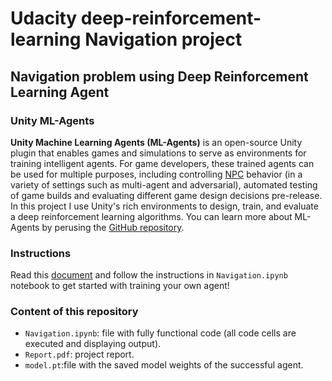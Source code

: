 # Udacity deep-reinforcement-learning Navigation project
## Navigation problem using Deep Reinforcement Learning Agent


### Unity ML-Agents
**Unity Machine Learning Agents (ML-Agents)** is an open-source Unity plugin that enables games and simulations to serve as environments for training intelligent agents. For game developers, these trained agents can be used for multiple purposes, including controlling [NPC](https://en.wikipedia.org/wiki/Non-player_character) behavior (in a variety of settings such as multi-agent and adversarial), automated testing of game builds and evaluating different game design decisions pre-release. In this project I use Unity's rich environments to design, train, and evaluate a deep reinforcement learning algorithms.  You can learn more about ML-Agents by perusing the [GitHub repository](https://github.com/Unity-Technologies/ml-agents).

### Instructions

Read this  [document](/report.md) and follow the instructions in `Navigation.ipynb` notebook to get started with training your own agent!  


### Content of this repository

*  `Navigation.ipynb`: file with fully functional code (all code cells are executed and displaying output).
*  `Report.pdf`: project report.
*  `model.pt`:file with the saved model weights of the successful agent.

